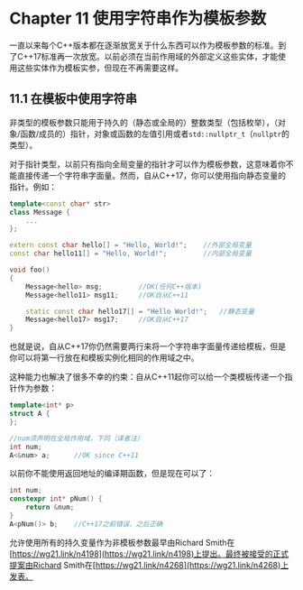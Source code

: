# Chapter 11 使用字符串作为模板参数

一直以来每个C++版本都在逐渐放宽关于什么东西可以作为模板参数的标准。到了C++17标准再一次放宽。以前必须在当前作用域的外部定义这些实体，才能使用这些实体作为模板实参，但现在不再需要这样。

## 11.1 在模板中使用字符串

非类型的模板参数只能用于持久的（静态或全局的）整数类型（包括枚举），（对象/函数/成员的）指针，对象或函数的左值引用或者`std::nullptr_t`（`nullptr`的类型）。

对于指针类型，以前只有指向全局变量的指针才可以作为模板参数，这意味着你不能直接传递一个字符串字面量。然而，自从C++17，你可以使用指向静态变量的指针。例如：

```cpp
template<const char* str>
class Message {
    ...
};

extern const char hello[] = "Hello, World!";    //外部全局变量
const char hello11[] = "Hello, World!";         //内部全局变量

void foo()
{
    Message<hello> msg;         //OK(任何C++版本)
    Message<hello11> msg11;     //OK自从C++11

    static const char hello17[] = "Hello World!";   //静态变量
    Message<hello17> msg17;     //OK自从C++17
}
```

也就是说，自从C++17你仍然需要两行来将一个字符串字面量传递给模板，但是你可以将第一行放在和模板实例化相同的作用域之中。

这种能力也解决了很多不幸的约束：自从C++11起你可以给一个类模板传递一个指针作为参数：

```cpp
template<int* p>
struct A {
};

//num须声明在全局作用域，下同（译者注）
int num;
A<&num> a;      //OK since C++11
```

以前你不能使用返回地址的编译期函数，但是现在可以了：

```cpp
int num;
constexpr int* pNum() {
    return &num;
}
A<pNum()> b;    //C++17之前错误，之后正确
```

允许使用所有的持久变量作为非模板参数最早由Richard Smith在[https://wg21.link/n4198](https://wg21.link/n4198)上提出。最终被接受的正式提案由Richard Smith在[https://wg21.link/n4268](https://wg21.link/n4268)上发表。
